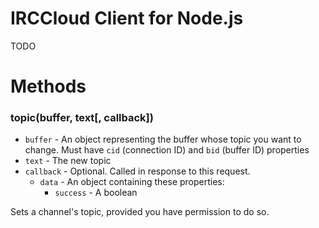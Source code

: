# IRCCloud Client for Node.js

TODO

# Methods

### topic(buffer, text[, callback])
- `buffer` - An object representing the buffer whose topic you want to change. Must have `cid` (connection ID) and `bid` (buffer ID) properties
- `text` - The new topic
- `callback` - Optional. Called in response to this request.
    - `data` - An object containing these properties:
        - `success` - A boolean

Sets a channel's topic, provided you have permission to do so.
